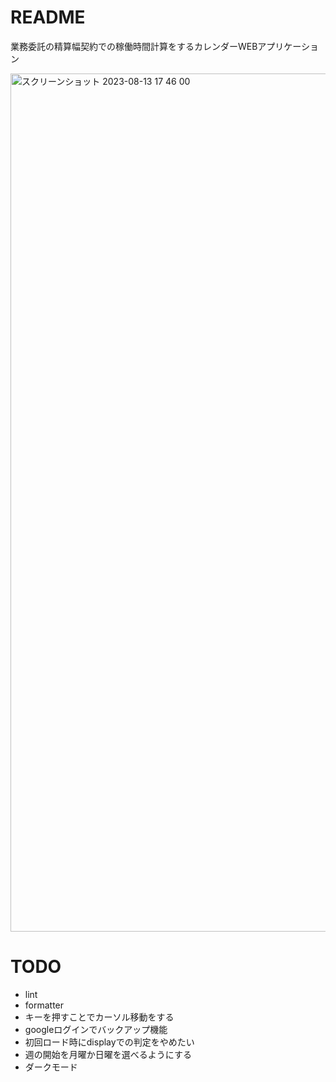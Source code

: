 # README
業務委託の精算幅契約での稼働時間計算をするカレンダーWEBアプリケーション

<img width="1373" alt="スクリーンショット 2023-08-13 17 46 00" src="https://github.com/jiikko/monthly_hours_manager/assets/1664497/cc088a5c-909c-49f0-b05c-01bf7b0ade6a">

# TODO
* lint
* formatter
* キーを押すことでカーソル移動をする
* googleログインでバックアップ機能
* 初回ロード時にdisplayでの判定をやめたい
* 週の開始を月曜か日曜を選べるようにする
* ダークモード
